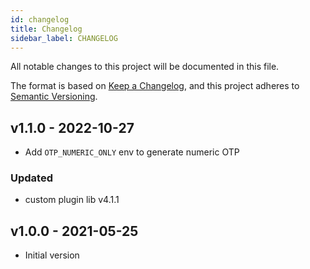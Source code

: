 ```yaml
---
id: changelog
title: Changelog
sidebar_label: CHANGELOG
---
```

All notable changes to this project will be documented in this file.

The format is based on [Keep a Changelog](https://keepachangelog.com/en/1.0.0/),
and this project adheres to [Semantic Versioning](https://semver.org/spec/v2.0.0.html).

## v1.1.0 - 2022-10-27
- Add `OTP_NUMERIC_ONLY` env to generate numeric OTP
### Updated

- custom plugin lib v4.1.1

## v1.0.0 - 2021-05-25

- Initial version
